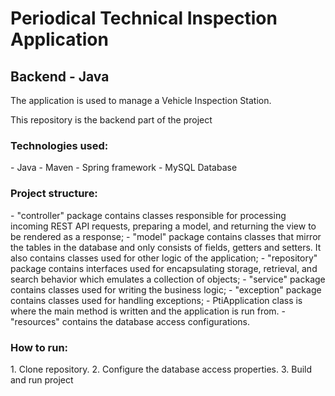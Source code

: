 <h1>Periodical Technical Inspection Application</h1>
<h2>Backend - Java</h2>

<p>The application is used to manage a Vehicle Inspection Station.</p>
<p>This repository is the backend part of the project</p>

<h3>Technologies used:</h3>
- Java
- Maven
- Spring framework
- MySQL Database

<h3>Project structure:</h3>
- "controller" package contains classes responsible for processing incoming REST API requests, preparing a model, and returning the view to be rendered as a response;
- "model" package contains classes that mirror the tables in the database and only consists of fields, getters and setters. It also contains classes used for other logic of the application;
- "repository" package contains interfaces used for encapsulating storage, retrieval, and search behavior which emulates a collection of objects;
- "service" package contains classes used for writing the business logic;
- "exception" package contains classes used for handling exceptions;
- PtiApplication class is where the main method is written and the application is run from.
- "resources" contains the database access configurations.

<h3>How to run:</h3>
1. Clone repository.
2. Configure the database access properties.
3. Build and run project
